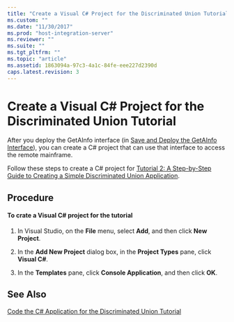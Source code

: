 ```yaml
---
title: "Create a Visual C# Project for the Discriminated Union Tutorial | Microsoft Docs"
ms.custom: ""
ms.date: "11/30/2017"
ms.prod: "host-integration-server"
ms.reviewer: ""
ms.suite: ""
ms.tgt_pltfrm: ""
ms.topic: "article"
ms.assetid: 1863094a-97c3-4a1c-84fe-eee227d2390d
caps.latest.revision: 3
---
```

# Create a Visual C# Project for the Discriminated Union Tutorial
After you deploy the GetAInfo interface (in [Save and Deploy the GetAInfo Interface](../core/save-and-deploy-the-getainfo-interface.md)), you can create a C# project that can use that interface to access the remote mainframe.  
  
 Follow these steps to create a C# project for [Tutorial 2: A Step-by-Step Guide to Creating a Simple Discriminated Union Application](../core/4f12d9eb-7eff-45c2-94fd-425b87a6134d.md).  
  
## Procedure  
  
#### To crate a Visual C# project for the tutorial  
  
1.  In Visual Studio, on the **File** menu, select **Add**, and then click **New Project**.  
  
2.  In the **Add New Project** dialog box, in the **Project Types** pane, click **Visual C#**.  
  
3.  In the **Templates** pane, click **Console Application**, and then click **OK**.  
  
## See Also  
 [Code the C# Application for the Discriminated Union Tutorial](../core/code-the-csharp-application-for-the-discriminated-union-tutorial.md)